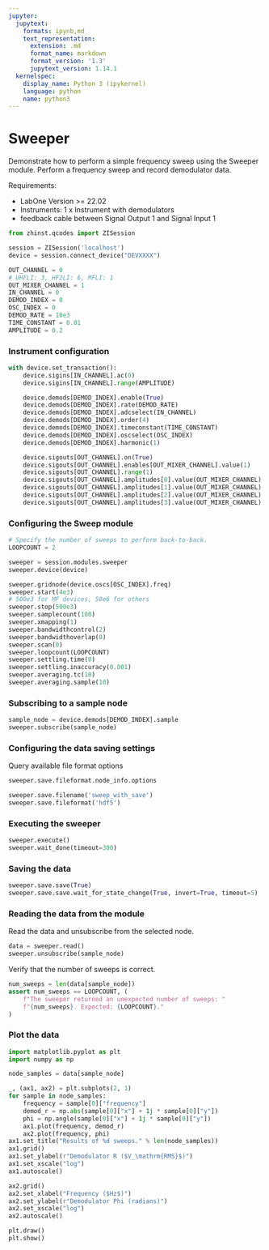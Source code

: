 ```yaml
---
jupyter:
  jupytext:
    formats: ipynb,md
    text_representation:
      extension: .md
      format_name: markdown
      format_version: '1.3'
      jupytext_version: 1.14.1
  kernelspec:
    display_name: Python 3 (ipykernel)
    language: python
    name: python3
---
```


# Sweeper

Demonstrate how to perform a simple frequency sweep using the Sweeper module.
Perform a frequency sweep and record demodulator data.

Requirements:

* LabOne Version >= 22.02
* Instruments:
    1 x Instrument with demodulators
* feedback cable between Signal Output 1 and Signal Input 1

```python
from zhinst.qcodes import ZISession

session = ZISession('localhost')
device = session.connect_device("DEVXXXX")
```

```python
OUT_CHANNEL = 0
# UHFLI: 3, HF2LI: 6, MFLI: 1
OUT_MIXER_CHANNEL = 1
IN_CHANNEL = 0
DEMOD_INDEX = 0
OSC_INDEX = 0
DEMOD_RATE = 10e3
TIME_CONSTANT = 0.01
AMPLITUDE = 0.2
```

### Instrument configuration

```python
with device.set_transaction():
    device.sigins[IN_CHANNEL].ac(0)
    device.sigins[IN_CHANNEL].range(AMPLITUDE)

    device.demods[DEMOD_INDEX].enable(True)
    device.demods[DEMOD_INDEX].rate(DEMOD_RATE)
    device.demods[DEMOD_INDEX].adcselect(IN_CHANNEL)
    device.demods[DEMOD_INDEX].order(4)
    device.demods[DEMOD_INDEX].timeconstant(TIME_CONSTANT)
    device.demods[DEMOD_INDEX].oscselect(OSC_INDEX)
    device.demods[DEMOD_INDEX].harmonic(1)

    device.sigouts[OUT_CHANNEL].on(True)
    device.sigouts[OUT_CHANNEL].enables[OUT_MIXER_CHANNEL].value(1)
    device.sigouts[OUT_CHANNEL].range(1)
    device.sigouts[OUT_CHANNEL].amplitudes[0].value(OUT_MIXER_CHANNEL)
    device.sigouts[OUT_CHANNEL].amplitudes[1].value(OUT_MIXER_CHANNEL)
    device.sigouts[OUT_CHANNEL].amplitudes[2].value(OUT_MIXER_CHANNEL)
    device.sigouts[OUT_CHANNEL].amplitudes[3].value(OUT_MIXER_CHANNEL)
```

### Configuring the Sweep module

```python
# Specify the number of sweeps to perform back-to-back.
LOOPCOUNT = 2

sweeper = session.modules.sweeper
sweeper.device(device)

sweeper.gridnode(device.oscs[OSC_INDEX].freq)
sweeper.start(4e3)
# 500e3 for MF devices, 50e6 for others
sweeper.stop(500e3)
sweeper.samplecount(100)
sweeper.xmapping(1)
sweeper.bandwidthcontrol(2)
sweeper.bandwidthoverlap(0)
sweeper.scan(0)
sweeper.loopcount(LOOPCOUNT)
sweeper.settling.time(0)
sweeper.settling.inaccuracy(0.001)
sweeper.averaging.tc(10)
sweeper.averaging.sample(10)
```

### Subscribing to a sample node

```python
sample_node = device.demods[DEMOD_INDEX].sample
sweeper.subscribe(sample_node)
```

### Configuring the data saving settings


Query available file format options

```python
sweeper.save.fileformat.node_info.options
```

```python
sweeper.save.filename('sweep_with_save')
sweeper.save.fileformat('hdf5')
```

### Executing the sweeper

```python
sweeper.execute()
sweeper.wait_done(timeout=300)
```

### Saving the data

```python
sweeper.save.save(True)
sweeper.save.save.wait_for_state_change(True, invert=True, timeout=5)
```

### Reading the data from the module

Read the data and unsubscribe from the selected node.

```python
data = sweeper.read()
sweeper.unsubscribe(sample_node)
```

Verify that the number of sweeps is correct.

```python
num_sweeps = len(data[sample_node])
assert num_sweeps == LOOPCOUNT, (
    f"The sweeper returned an unexpected number of sweeps: "
    f"{num_sweeps}. Expected: {LOOPCOUNT}."
)
```

### Plot the data

```python
import matplotlib.pyplot as plt
import numpy as np

node_samples = data[sample_node]

_, (ax1, ax2) = plt.subplots(2, 1)
for sample in node_samples:
    frequency = sample[0]["frequency"]
    demod_r = np.abs(sample[0]["x"] + 1j * sample[0]["y"])
    phi = np.angle(sample[0]["x"] + 1j * sample[0]["y"])
    ax1.plot(frequency, demod_r)
    ax2.plot(frequency, phi)
ax1.set_title("Results of %d sweeps." % len(node_samples))
ax1.grid()
ax1.set_ylabel(r"Demodulator R ($V_\mathrm{RMS}$)")
ax1.set_xscale("log")
ax1.autoscale()

ax2.grid()
ax2.set_xlabel("Frequency ($Hz$)")
ax2.set_ylabel(r"Demodulator Phi (radians)")
ax2.set_xscale("log")
ax2.autoscale()

plt.draw()
plt.show()
```
